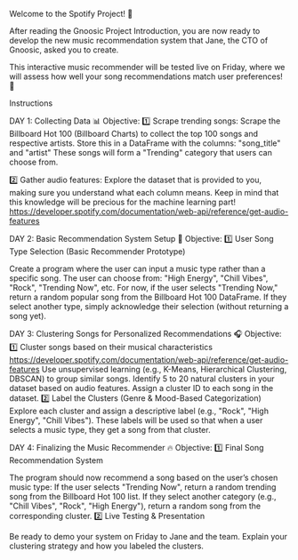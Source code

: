 Welcome to the Spotify Project! 🎵

After reading the Gnoosic Project Introduction, you are now ready to develop the new music recommendation system that Jane, the CTO of Gnoosic, asked you to create.

This interactive music recommender will be tested live on Friday, where we will assess how well your song recommendations match user preferences! 🚀

Instructions

DAY 1: Collecting Data 📊
Objective:
1️⃣ Scrape trending songs:
Scrape the Billboard Hot 100 (Billboard Charts) to collect the top 100 songs and respective artists.
Store this in a DataFrame with the columns:
"song_title" and "artist"
These songs will form a "Trending" category that users can choose from.

2️⃣ Gather audio features:
Explore the dataset that is provided to you, making sure you understand what each column means. 
Keep in mind that this knowledge will be precious for the machine learning part!
https://developer.spotify.com/documentation/web-api/reference/get-audio-features

DAY 2: Basic Recommendation System Setup 🤖
Objective:
1️⃣ User Song Type Selection (Basic Recommender Prototype)

Create a program where the user can input a music type rather than a specific song.
The user can choose from:
"High Energy", "Chill Vibes", "Rock", "Trending Now", etc.
For now, if the user selects "Trending Now," return a random popular song from the Billboard Hot 100 DataFrame.
If they select another type, simply acknowledge their selection (without returning a song yet).

DAY 3: Clustering Songs for Personalized Recommendations 🎧
Objective:
1️⃣ Cluster songs based on their musical characteristics
https://developer.spotify.com/documentation/web-api/reference/get-audio-features
Use unsupervised learning (e.g., K-Means, Hierarchical Clustering, DBSCAN) to group similar songs.
Identify 5 to 20 natural clusters in your dataset based on audio features.
Assign a cluster ID to each song in the dataset.
2️⃣ Label the Clusters (Genre & Mood-Based Categorization)
Explore each cluster and assign a descriptive label (e.g., "Rock", "High Energy", "Chill Vibes").
These labels will be used so that when a user selects a music type, they get a song from that cluster.

DAY 4: Finalizing the Music Recommender 🔥
Objective:
1️⃣ Final Song Recommendation System

The program should now recommend a song based on the user’s chosen music type:
If the user selects "Trending Now", return a random trending song from the Billboard Hot 100 list.
If they select another category (e.g., "Chill Vibes", "Rock", "High Energy"), return a random song from the corresponding cluster.
2️⃣ Live Testing & Presentation

Be ready to demo your system on Friday to Jane and the team.
Explain your clustering strategy and how you labeled the clusters.

